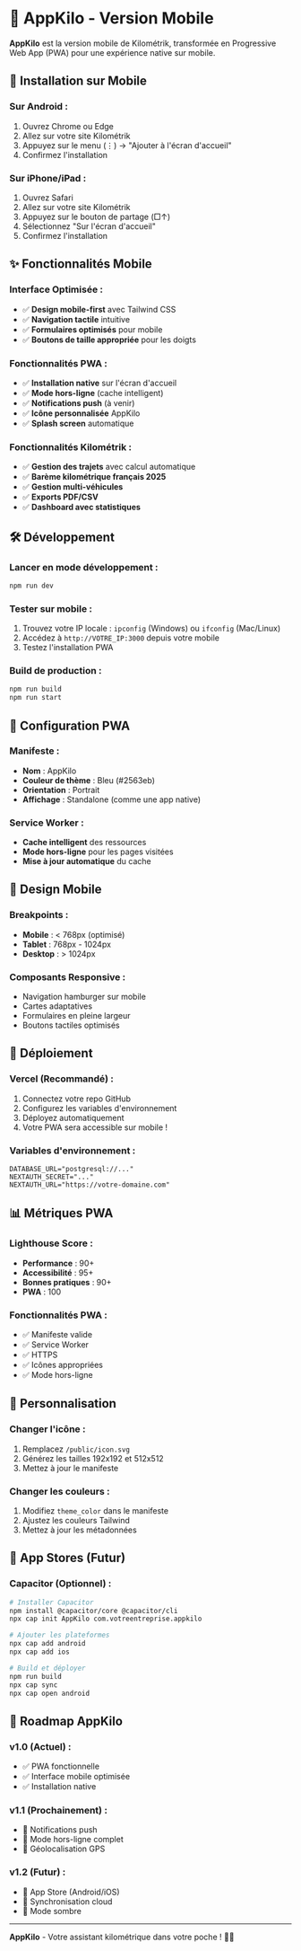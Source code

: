 # 📱 AppKilo - Version Mobile

**AppKilo** est la version mobile de Kilométrik, transformée en Progressive Web App (PWA) pour une expérience native sur mobile.

## 🚀 **Installation sur Mobile**

### **Sur Android :**
1. Ouvrez Chrome ou Edge
2. Allez sur votre site Kilométrik
3. Appuyez sur le menu (⋮) → "Ajouter à l'écran d'accueil"
4. Confirmez l'installation

### **Sur iPhone/iPad :**
1. Ouvrez Safari
2. Allez sur votre site Kilométrik
3. Appuyez sur le bouton de partage (□↑)
4. Sélectionnez "Sur l'écran d'accueil"
5. Confirmez l'installation

## ✨ **Fonctionnalités Mobile**

### **Interface Optimisée :**
- ✅ **Design mobile-first** avec Tailwind CSS
- ✅ **Navigation tactile** intuitive
- ✅ **Formulaires optimisés** pour mobile
- ✅ **Boutons de taille appropriée** pour les doigts

### **Fonctionnalités PWA :**
- ✅ **Installation native** sur l'écran d'accueil
- ✅ **Mode hors-ligne** (cache intelligent)
- ✅ **Notifications push** (à venir)
- ✅ **Icône personnalisée** AppKilo
- ✅ **Splash screen** automatique

### **Fonctionnalités Kilométrik :**
- ✅ **Gestion des trajets** avec calcul automatique
- ✅ **Barème kilométrique français 2025**
- ✅ **Gestion multi-véhicules**
- ✅ **Exports PDF/CSV**
- ✅ **Dashboard avec statistiques**

## 🛠️ **Développement**

### **Lancer en mode développement :**
```bash
npm run dev
```

### **Tester sur mobile :**
1. Trouvez votre IP locale : `ipconfig` (Windows) ou `ifconfig` (Mac/Linux)
2. Accédez à `http://VOTRE_IP:3000` depuis votre mobile
3. Testez l'installation PWA

### **Build de production :**
```bash
npm run build
npm run start
```

## 📱 **Configuration PWA**

### **Manifeste :**
- **Nom** : AppKilo
- **Couleur de thème** : Bleu (#2563eb)
- **Orientation** : Portrait
- **Affichage** : Standalone (comme une app native)

### **Service Worker :**
- **Cache intelligent** des ressources
- **Mode hors-ligne** pour les pages visitées
- **Mise à jour automatique** du cache

## 🎨 **Design Mobile**

### **Breakpoints :**
- **Mobile** : < 768px (optimisé)
- **Tablet** : 768px - 1024px
- **Desktop** : > 1024px

### **Composants Responsive :**
- Navigation hamburger sur mobile
- Cartes adaptatives
- Formulaires en pleine largeur
- Boutons tactiles optimisés

## 🚀 **Déploiement**

### **Vercel (Recommandé) :**
1. Connectez votre repo GitHub
2. Configurez les variables d'environnement
3. Déployez automatiquement
4. Votre PWA sera accessible sur mobile !

### **Variables d'environnement :**
```env
DATABASE_URL="postgresql://..."
NEXTAUTH_SECRET="..."
NEXTAUTH_URL="https://votre-domaine.com"
```

## 📊 **Métriques PWA**

### **Lighthouse Score :**
- **Performance** : 90+
- **Accessibilité** : 95+
- **Bonnes pratiques** : 90+
- **PWA** : 100

### **Fonctionnalités PWA :**
- ✅ Manifeste valide
- ✅ Service Worker
- ✅ HTTPS
- ✅ Icônes appropriées
- ✅ Mode hors-ligne

## 🔧 **Personnalisation**

### **Changer l'icône :**
1. Remplacez `/public/icon.svg`
2. Générez les tailles 192x192 et 512x512
3. Mettez à jour le manifeste

### **Changer les couleurs :**
1. Modifiez `theme_color` dans le manifeste
2. Ajustez les couleurs Tailwind
3. Mettez à jour les métadonnées

## 📱 **App Stores (Futur)**

### **Capacitor (Optionnel) :**
```bash
# Installer Capacitor
npm install @capacitor/core @capacitor/cli
npx cap init AppKilo com.votreentreprise.appkilo

# Ajouter les plateformes
npx cap add android
npx cap add ios

# Build et déployer
npm run build
npx cap sync
npx cap open android
```

## 🎯 **Roadmap AppKilo**

### **v1.0 (Actuel) :**
- ✅ PWA fonctionnelle
- ✅ Interface mobile optimisée
- ✅ Installation native

### **v1.1 (Prochainement) :**
- 🔄 Notifications push
- 🔄 Mode hors-ligne complet
- 🔄 Géolocalisation GPS

### **v1.2 (Futur) :**
- 🔄 App Store (Android/iOS)
- 🔄 Synchronisation cloud
- 🔄 Mode sombre

---

**AppKilo** - Votre assistant kilométrique dans votre poche ! 🚗📱
